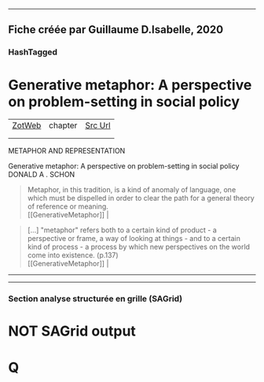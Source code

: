 
----
Fiche créée par Guillaume D.Isabelle, 2020 
---- 

### HashTagged 





# Generative metaphor: A perspective on problem-setting in social policy
|       |       |       |
|  ---  |  ---  |  ---  |
|   [ZotWeb](http://zotero.org/users/180474/items/JSN8JP43)    | chapter      | [Src Url](https://www.cambridge.org/core/product/identifier/CBO9781139173865A018/type/book_part)      |
|       |       |       |
|       |       |       |

METAPHOR AND REPRESENTATION



Generative metaphor: A perspective on problem-setting in social policy DONALD A . SCHON



>Metaphor, in this tradition, is a kind of anomaly of language, one which must be dispelled in order to clear the path for a general theory of reference or meaning.  
  [[GenerativeMetaphor]] | 



> [...] "metaphor" refers both to a certain kind of product - a perspective or frame, a way of looking at things - and to a certain kind of process - a process by which new perspectives on the world come into existence. (p.137)  
  [[GenerativeMetaphor]] | 






----

----



### Section analyse structurée en grille (SAGrid)


# NOT SAGrid output

# Q

